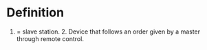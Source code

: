 # Definition

1.  = slave station. 2. Device that follows an order given by a master
    through remote control.
